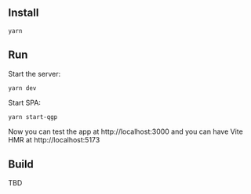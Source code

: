 ## Install

```
yarn
```

## Run

Start the server:

```
yarn dev
```

Start SPA:

```
yarn start-qgp
```

Now you can test the app at http://localhost:3000 and you can have Vite HMR at http://localhost:5173

## Build

TBD
